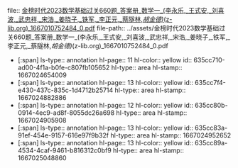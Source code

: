 file:: [金榜时代2023数学基础过关660题_答案册_数学一_(李永乐,_王式安,_刘喜波,_武忠祥,_宋浩,_姜晓子,_铁军,_李正元,_蔡隧林,_胡金德)_(z-lib.org)_1667010752484_0.pdf](../assets/金榜时代2023数学基础过关660题_答案册_数学一_(李永乐,_王式安,_刘喜波,_武忠祥,_宋浩,_姜晓子,_铁军,_李正元,_蔡隧林,_胡金德)_(z-lib.org)_1667010752484_0.pdf)
file-path:: ../assets/金榜时代2023数学基础过关660题_答案册_数学一_(李永乐,_王式安,_刘喜波,_武忠祥,_宋浩,_姜晓子,_铁军,_李正元,_蔡隧林,_胡金德)_(z-lib.org)_1667010752484_0.pdf

- [:span]
  ls-type:: annotation
  hl-page:: 11
  hl-color:: yellow
  id:: 635cc710-ad00-4f1a-b0fe-c807fb105652
  hl-type:: area
  hl-stamp:: 1667024654009
- [:span]
  ls-type:: annotation
  hl-page:: 13
  hl-color:: yellow
  id:: 635cc7f4-e430-437c-835c-1d4712b25714
  hl-type:: area
  hl-stamp:: 1667024882886
- [:span]
  ls-type:: annotation
  hl-page:: 12
  hl-color:: yellow
  id:: 635cc80b-0914-4ec9-ad8f-8055dc26a698
  hl-type:: area
  hl-stamp:: 1667024905908
- [:span]
  ls-type:: annotation
  hl-page:: 13
  hl-color:: yellow
  id:: 635cc83a-91ef-454e-9157-616e97f9b32f
  hl-type:: area
  hl-stamp:: 1667024952652
- [:span]
  ls-type:: annotation
  hl-page:: 13
  hl-color:: yellow
  id:: 635cc89a-4534-4caf-9461-b816312c0bf9
  hl-type:: area
  hl-stamp:: 1667025048860